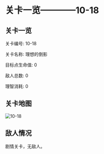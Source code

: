 # 关卡一览————10-18


## 关卡一览

关卡编号: 10-18

关卡名称: 理想的倒影

目标点生命值: 0

敌人总数: 0

理智消耗: 0


## 关卡地图
![10-18](./oprMap/10-18.png)

## 敌人情况

剧情关卡，无敌人。

